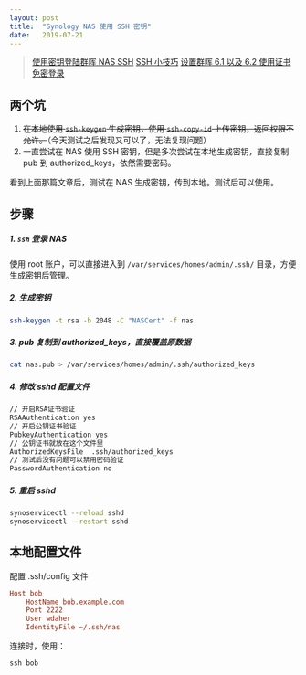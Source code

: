 ```yaml
---
layout: post
title:  "Synology NAS 使用 SSH 密钥"
date:   2019-07-21
---
```


> [使用密钥登陆群晖 NAS SSH](https://gblog.sherlocky.com/shi-yong-ssh-zheng-shu-deng-lu-qun-hui-nas/)
> [SSH 小技巧](https://limboy.me/tech/2010/08/28/ssh-tips.html)
> [设置群晖 6.1 以及 6.2 使用证书免密登录](https://soulteary.com/2018/07/20/synology-passwordless-ssh.html)

## 两个坑

1. ~~在本地使用 `ssh-keygen` 生成密钥，使用 `ssh-copy-id` 上传密钥，返回权限不允许。~~（今天测试之后发现又可以了，无法复现问题）
2. 一直尝试在 NAS 使用 SSH 密钥，但是多次尝试在本地生成密钥，直接复制 pub 到 authorized_keys，依然需要密码。

看到上面那篇文章后，测试在 NAS 生成密钥，传到本地。测试后可以使用。

## 步骤

##### 1. `ssh` 登录 NAS

使用 root 账户，可以直接进入到 `/var/services/homes/admin/.ssh/` 目录，方便生成密钥后管理。

##### 2. 生成密钥

```sh
ssh-keygen -t rsa -b 2048 -C "NASCert" -f nas
```

##### 3. pub 复制到 authorized_keys，直接覆盖原数据

```sh
cat nas.pub > /var/services/homes/admin/.ssh/authorized_keys
```

##### 4. 修改 sshd 配置文件

```sh
// 开启RSA证书验证  
RSAAuthentication yes
// 开启公钥证书验证
PubkeyAuthentication yes
// 公钥证书就放在这个文件里
AuthorizedKeysFile  .ssh/authorized_keys
// 测试后没有问题可以禁用密码验证
PasswordAuthentication no
```

##### 5. 重启 sshd

```sh
synoservicectl --reload sshd
synoservicectl --restart sshd
```

## 本地配置文件

配置 .ssh/config 文件

```ini
Host bob
    HostName bob.example.com
    Port 2222
    User wdaher
    IdentityFile ~/.ssh/nas
```

连接时，使用：

```
ssh bob
```

